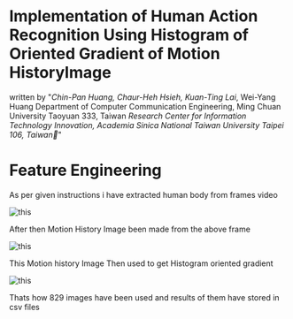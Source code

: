 # Implementation of Human Action Recognition Using Histogram of Oriented Gradient of Motion HistoryImage

written by "*Chin-Pan Huang, Chaur-Heh Hsieh, Kuan-Ting Lai*, Wei-Yang Huang
Department of Computer Communication Engineering,
Ming Chuan University
Taoyuan 333, Taiwan
*Research Center for Information Technology Innovation, Academia Sinica
National Taiwan University
Taipei 106, Taiwan􀀡*"

# Feature Engineering

As per given instructions i have extracted human body from frames video

 ![this](https://drive.google.com/uc?export=view&id=1HmGcuEbtWogH-TkCcof6a_TjOek_MWo1)

After then Motion History Image been made from the above frame


 ![this](https://drive.google.com/uc?export=view&id=1DRJQfi9OWUyQ9TJvvb-7DwgPskVexAFd)

This Motion history Image Then used to get Histogram oriented gradient

![this](https://drive.google.com/uc?export=view&id=1hg1N6-VOe-g5JTC8HAC-PaQ5rEiIh6a3)

Thats how 829 images have been used and results of them have stored in csv files
